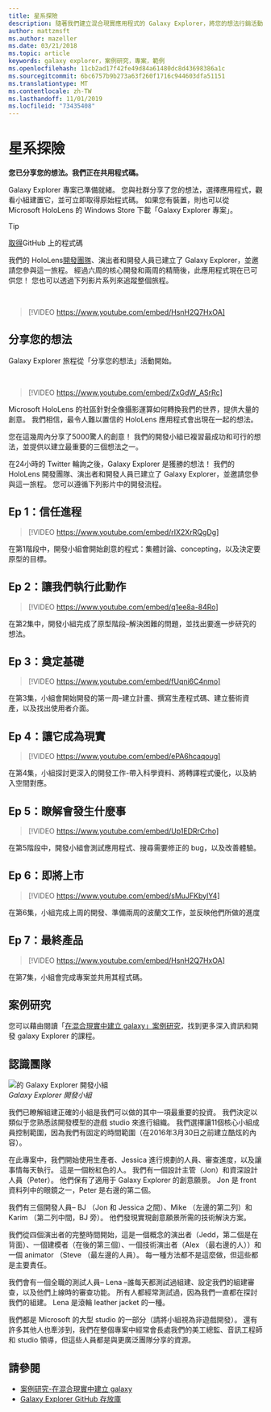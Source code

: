 ```yaml
---
title: 星系探險
description: 隨著我們建立混合現實應用程式的 Galaxy Explorer，將您的想法行銷活動分享給的優勝者。
author: mattzmsft
ms.author: mazeller
ms.date: 03/21/2018
ms.topic: article
keywords: galaxy explorer，案例研究，專案，範例
ms.openlocfilehash: 11cb2ad17f42fe49d84a61480dc8d43698386a1c
ms.sourcegitcommit: 6bc6757b9b273a63f260f1716c944603dfa51151
ms.translationtype: MT
ms.contentlocale: zh-TW
ms.lasthandoff: 11/01/2019
ms.locfileid: "73435408"
---
```

# <a name="galaxy-explorer"></a>星系探險

**您已分享您的想法。我們正在共用程式碼。**

Galaxy Explorer 專案已準備就緒。 您與社群分享了您的想法，選擇應用程式，觀看小組建置它，並可立即取得原始程式碼。 如果您有裝置，則也可以從 Microsoft HoloLens 的 Windows Store 下載「Galaxy Explorer 專案」。
>[!TIP]
>[取得](https://github.com/Microsoft/GalaxyExplorer)GitHub 上的程式碼

我們的 HoloLens[開發團隊](galaxy-explorer.md#meet-the-team)、演出者和開發人員已建立了 Galaxy Explorer，並邀請您參與這一旅程。 經過六周的核心開發和兩周的精簡後，此應用程式現在已可供您！ 您也可以透過下列影片系列來追蹤整個旅程。

<br>

>[!VIDEO https://www.youtube.com/embed/HsnH2Q7HxOA]

## <a name="share-your-idea"></a>分享您的想法

Galaxy Explorer 旅程從「分享您的想法」活動開始。

<br>

>[!VIDEO https://www.youtube.com/embed/ZxGdW_ASrRc]

Microsoft HoloLens 的社區針對全像攝影運算如何轉換我們的世界，提供大量的創意。 我們相信，最令人難以置信的 HoloLens 應用程式會出現在一起的想法。

您在這幾周內分享了5000驚人的創意！ 我們的開發小組已複習最成功和可行的想法，並提供以建立最重要的三個想法之一。

在24小時的 Twitter 輪詢之後，Galaxy Explorer 是獲勝的想法！ 我們的 HoloLens 開發團隊、演出者和開發人員已建立了 Galaxy Explorer，並邀請您參與這一旅程。 您可以遵循下列影片中的開發流程。

## <a name="ep-1-trust-the-process"></a>Ep 1：信任進程

>[!VIDEO https://www.youtube.com/embed/rIX2XrRQgDg]

在第1階段中，開發小組會開始創意的程式：集體討論、concepting，以及決定要原型的目標。

## <a name="ep-2-lets-do-this"></a>Ep 2：讓我們執行此動作

>[!VIDEO https://www.youtube.com/embed/q1ee8a-84Ro]

在第2集中，開發小組完成了原型階段–解決困難的問題，並找出要進一步研究的想法。

## <a name="ep-3-laying-foundations"></a>Ep 3：奠定基礎

>[!VIDEO https://www.youtube.com/embed/fUqni6C4nmo]

在第3集，小組會開始開發的第一周–建立計畫、撰寫生產程式碼、建立藝術資產，以及找出使用者介面。

## <a name="ep-4-make-it-real"></a>Ep 4：讓它成為現實

>[!VIDEO https://www.youtube.com/embed/ePA6hcaqoug]

在第4集，小組探討更深入的開發工作-帶入科學資料、將轉譯程式優化，以及納入空間對應。

## <a name="ep-5-see-what-happens"></a>Ep 5：瞭解會發生什麼事

>[!VIDEO https://www.youtube.com/embed/Up1EDRrCrho]

在第5階段中，開發小組會測試應用程式、搜尋需要修正的 bug，以及改善體驗。

## <a name="ep-6-coming-to-life"></a>Ep 6：即將上市

>[!VIDEO https://www.youtube.com/embed/sMuJFKbylY4]

在第6集，小組完成上周的開發、準備兩周的波蘭文工作，並反映他們所做的進度

## <a name="ep-7-the-final-product"></a>Ep 7：最終產品

>[!VIDEO https://www.youtube.com/embed/HsnH2Q7HxOA]

在第7集，小組會完成專案並共用其程式碼。

## <a name="case-study"></a>案例研究

您可以藉由閱讀「[在混合現實中建立 galaxy」案例研究](case-study-creating-a-galaxy-in-mixed-reality.md)，找到更多深入資訊和開發 galaxy Explorer 的課程。

## <a name="meet-the-team"></a>認識團隊

![的 Galaxy Explorer 開發小組](images/syiteampic.jpg)<br>
*Galaxy Explorer 開發小組*

我們已瞭解組建正確的小組是我們可以做的其中一項最重要的投資。 我們決定以類似于您熟悉該開發模型的遊戲 studio 來進行組織。 我們選擇讓11個核心小組成員控制範圍，因為我們有固定的時間範圍（在2016年3月30日之前建立酷炫的內容）。

在此專案中，我們開始使用生產者、Jessica 進行規劃的人員、審查進度，以及讓事情每天執行。 這是一個粉紅色的人。 我們有一個設計主管（Jon）和資深設計人員（Peter）。 他們保有了適用于 Galaxy Explorer 的創意願景。 Jon 是 front 資料列中的眼鏡之一，Peter 是右邊的第二個。

我們有三個開發人員– BJ （Jon 和 Jessica 之間）、Mike （左邊的第二列）和 Karim （第二列中間，BJ 旁）。 他們發現實現創意願景所需的技術解決方案。

我們從四個演出者的完整時間開始，這是一個概念的演出者（Jedd，第二個是在背面）、一個建模者（在後的第三個）、一個技術演出者（Alex （最右邊的人））和一個 animator （Steve （最左邊的人員）。 每一種方法都不是這麼做，但這些都是主要責任。

我們會有一個全職的測試人員– Lena –誰每天都測試過組建、設定我們的組建審查，以及他們上線時的審查功能。 所有人都經常測試過，因為我們一直都在探討我們的組建。 Lena 是滾輪 leather jacket 的一種。

我們都是 Microsoft 的大型 studio 的一部分（請將小組視為非遊戲開發）。 還有許多其他人也牽涉到，我們在整個專案中經常會長處我們的美工總監、音訊工程師和 studio 領導，但這些人員都是與更廣泛團隊分享的資源。

## <a name="see-also"></a>請參閱
* [案例研究-在混合現實中建立 galaxy](case-study-creating-a-galaxy-in-mixed-reality.md)
* [Galaxy Explorer GitHub 存放庫](https://github.com/Microsoft/GalaxyExplorer)
